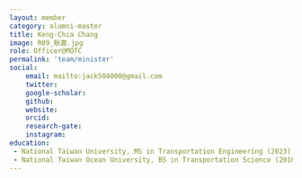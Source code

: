 ```yaml
---
layout: member
category: alumni-master
title: Keng-Chia Chang
image: R09_耿嘉.jpg
role: Officer@MOTC
permalink: 'team/minister'
social:
    email: mailto:jack504000@gmail.com
    twitter: 
    google-scholar: 
    github: 
    website: 
    orcid: 
    research-gate: 
    instagram: 
education:
 - National Taiwan University, MS in Transportation Engineering (2023)
 - National Taiwan Ocean University, BS in Transportation Science (2016)
---
```


